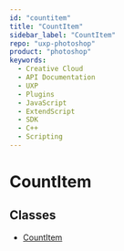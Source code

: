 ```yaml
---
id: "countitem"
title: "CountItem"
sidebar_label: "CountItem"
repo: "uxp-photoshop"
product: "photoshop"
keywords:
  - Creative Cloud
  - API Documentation
  - UXP
  - Plugins
  - JavaScript
  - ExtendScript
  - SDK
  - C++
  - Scripting
---
```


# CountItem

## Classes

- [CountItem](/ps_reference/classes/countitem/)
